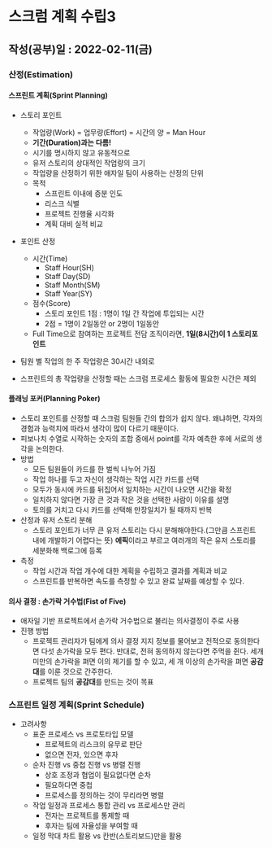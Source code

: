 # 스크럼 계획 수립3

## 작성(공부)일 : 2022-02-11(금)



### 산정(Estimation)

#### 스프린트 계획(Sprint Planning)

* 스토리 포인트
  * 작업량(Work) = 업무량(Effort) = 시간의 양 = Man Hour
  * **기간(Duration)과는 다름!**
  * 시기를 명시하지 않고 유동적으로
  * 유저 스토리의 상대적인 작업량의 크기
  * 작업량을 산정하기 위한 애자일 팀이 사용하는 산정의 단위
  * 목적
    * 스프린트 이내에 증분 인도
    * 리스크 식별
    * 프로젝트 진행율 시각화
    * 계획 대비 실적 비교
* 포인트 산정
  * 시간(Time)
    * Staff Hour(SH)
    * Staff Day(SD)
    * Staff Month(SM)
    * Staff Year(SY)
  * 점수(Score)
    * 스토리 포인트 1점 : 1명이 1일 간 작업에 투입되는 시간
    * 2점 = 1명이 2일동안 or 2명이 1일동안
  * Full Time으로 참여하는 프로젝트 전담 조직이라면, **1일(8시간)이 1 스토리포인트**

* 팀원 별 작업의 한 주 작업량은 30시간 내외로
* 스프린트의 총 작업량을 산정할 때는 스크럼 프로세스 활동에 필요한 시간은 제외



#### 플래닝 포커(Planning Poker)

* 스토리 포인트를 산정할 때 스크럼 팀원들 간의 합의가 쉽지 않다. 왜냐하면, 각자의 경험과 능력치에 따라서 생각이 많이 다르기 때문이다. 
* 피보나치 수열로 시작하는 숫자의 조합 중에서 point를 각자 예측한 후에 서로의 생각을 논의한다.
* 방법
  * 모든 팀원들이 카드를 한 벌씩 나누어 가짐
  * 작업 하나를 두고 자신이 생각하는 작업 시간 카드를 선택
  * 모두가 동시에 카드를 뒤집어서 일치하는 시간이 나오면 시간을 확정
  * 일치하지 않다면 가장 큰 것과 작은 것을 선택한 사람이 이유를 설명
  * 토의를 거치고 다시 카드를 선택해 만장일치가 될 때까지 반복
* 산정과 유저 스토리 분해
  * 스토리 포인트가 너무 큰 유저 스토리는 다시 분해해야한다.(그만큼 스프린트 내에 개발하기 어렵다는 뜻) **에픽**이라고 부르고 여러개의 작은 유저 스토리를 세분화해 백로그에 등록
* 측정
  * 작업 시간과 작업 개수에 대한 계획을 수립하고 결과를 계획과 비교
  * 스프린트를 반복하면 속도를 측정할 수 있고 완료 날짜를 예상할 수 있다.

#### 의사 결정 : 손가락 거수법(Fist of Five)

* 애자일 기반 프로젝트에서 손가락 거수법으로 불리는 의사결정이 주로 사용
* 진행 방법
  * 프로젝트 관리자가 팀에게 의사 결정 지지 정보를 물어보고 전적으로 동의한다면 다섯 손가락을 모두 편다. 반대로, 전혀 동의하지 않는다면 주먹을 쥔다. 세개 미만의 손가락을 펴면 이의 제기를 할 수 있고, 세 개 이상의 손가락을 펴면 **공감대**를 이룬 것으로 간주한다. 
  * 프로젝트 팀의 **공감대**를 만드는 것이 목표





### 스프린트 일정 계획(Sprint Schedule)

* 고려사항
  * 표준 프로세스 vs 프로토타입 모델
    * 프로젝트의 리스크의 유무로 판단
    * 없으면 전자, 있으면 후자
  * 순차 진행 vs 중첩 진행 vs 병렬 진행
    * 상호 조정과 협업이 필요없다면 순차
    * 필요하다면 중첩
    * 프로세스를 정의하는 것이 무리라면 병렬
  * 작업 일정과 프로세스 통합 관리 vs 프로세스만 관리
    * 전자는 프로젝트를 통제할 때
    * 후자는 팀에 자율성을 부여할 때
  * 일정 막대 차트 활용 vs 칸반(스토리보드)만을 활용